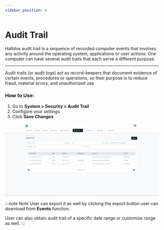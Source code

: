 ```yaml
---
sidebar_position: 4
---
```


# Audit Trail

Haltdos audit trail is a sequence of recorded computer events that involves any activity around the operating system, applications or user actions. One computer can have several audit trails that each serve a different purpose. 

-----
Audit trails (or audit logs) act as record-keepers that document evidence of certain events, procedures or operations, so their purpose is to reduce fraud, material errors, and unauthorized use

### How to Use:

1. Go to **System > Security > Audit Trail**
2. Configure your settings
3. Click **Save Changes**


![audit_trail](/img/platform/v8/docs/atrail.png)

:::note Note
User can export it as well by clicking the export button user can download from **Events** function.

User can also obtain audit trail of a specific date range or customize range as well.
:::

